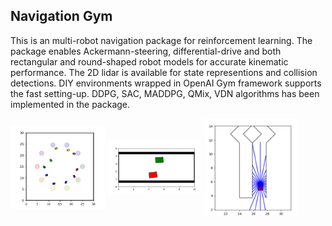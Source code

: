 ## Navigation Gym
This is an multi-robot navigation package for reinforcement learning. The package enables Ackermann-steering, differential-drive and both rectangular and round-shaped robot models for accurate kinematic performance.
The 2D lidar is available for state representions and collision detections. DIY environments wrapped in OpenAI Gym framework supports the fast setting-up. DDPG, SAC, MADDPG, QMix, VDN algorithms has been implemented in the package.


 <img src="./nav_gym1.png" width = "30%" height = "30%" alt="Simulation" align=center />
 <img src="./corridor2.gif" width = "30%" height = "30%" alt="Simulation" align=center />
 <img src="./lidar.png" width = "30%" height = "30%" alt="Simulation" align=center />

